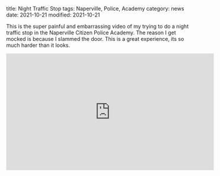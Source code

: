 title: Night Traffic Stop
tags: Naperville, Police, Academy
category: news
date: 2021-10-21
modified: 2021-10-21

This is the super painful and embarrassing video of my trying to do a night traffic stop in the Naperville Citizen Police Academy.    The reason I get mocked is because I slammed the door.    This is a great experience, its so much harder than it looks.

<iframe width="560" height="315" src="https://www.youtube.com/embed/2glhw51MnSU" title="YouTube video player" frameborder="0" allow="accelerometer; autoplay; clipboard-write; encrypted-media; gyroscope; picture-in-picture" allowfullscreen></iframe>
